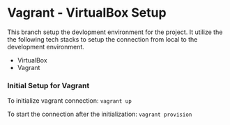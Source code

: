# Vagrant - VirtualBox Setup

This branch setup the devlopment environment for the project. It utilize the the following tech stacks to setup the connection from local to the development environment. 
- VirtualBox
- Vagrant


### Initial Setup for Vagrant 

To initialize vagrant connection: `vagrant up`

To start the connection after the initialization: `vagrant provision`


